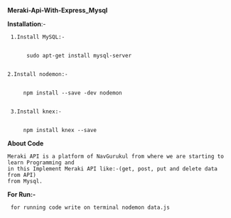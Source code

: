 **Meraki-Api-With-Express_Mysql**

**Installation**:-
   
   
     1.Install MySQL:-


          sudo apt-get install mysql-server
     
     
    2.Install nodemon:-
    
    
         npm install --save -dev nodemon


     3.Install knex:-
         
         
         npm install knex --save
     
     
**About Code**
   
   
    Meraki API is a platform of NavGurukul from where we are starting to learn Programming and 
    in this Implement Meraki API like:-(get, post, put and delete data from API) 
    from Mysql.
  
  
 **For Run:-**
   
     for running code write on terminal nodemon data.js
    
